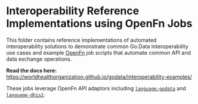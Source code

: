 # Interoperability Reference Implementations using OpenFn Jobs 
This folder contains reference implementations of automated interoperability solutions to demonstrate common Go.Data interoperability 
use cases and example [OpenFn](docs.openfn.org) job scripts that automate common API and data exchange operations.

**Read the docs here:** https://worldhealthorganization.github.io/godata/interoperability-examples/

These jobs leverage OpenFn API adaptors including [`language-godata`](https://openfn.github.io/language-godata/) 
and [`language-dhis2`](https://openfn.github.io/language-dhis2/).
